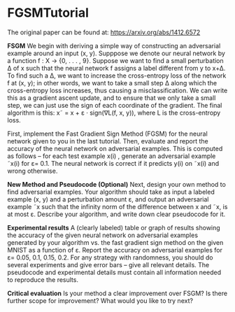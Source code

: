 # FGSMTutorial
The original paper can be found at:
https://arxiv.org/abs/1412.6572

**FSGM**
We begin with deriving a simple way of constructing an adversarial example around an input (x, y).
Supppose we denote our neural network by a function f : X → {0, . . . , 9}.
Suppose we want to find a small perturbation ∆ of x such that the neural network f assigns a label
different from y to x+∆. To find such a ∆, we want to increase the cross-entropy loss of the network f
at (x, y); in other words, we want to take a small step ∆ along which the cross-entropy loss increases,
thus causing a misclassification. We can write this as a gradient ascent update, and to ensure that we
only take a small step, we can just use the sign of each coordinate of the gradient. The final algorithm
is this:
x˜ = x + ε · sign(∇L(f, x, y)),
where L is the cross-entropy loss.

First, implement the Fast Gradient Sign Method (FGSM) for the neural network given to you in the last tutorial. Then,
evaluate and report the accuracy of the neural network on adversarial examples. This is computed
as follows – 
for each test example x(i)
, generate an adversarial example ˜x(i)
for ε= 0.1. 
The neural
network is correct if it predicts y(i) on ˜x(i) and wrong otherwise.

**New Method and Pseudocode (Optional)**
Next, design your own method to find adversarial examples. Your algorithm should take as input a
labeled example (x, y) and a perturbation amount ε, and output an adversarial example ˜x such that
the infinity norm of the difference between x and ˜x, is at most ε.
Describe your algorithm, and write down clear pseudocode for it.

**Experimental results**
A (clearly labeled) table or graph of results showing the accuracy of the given neural network on adversarial examples generated by your algorithm vs. the fast gradient sign method on the given MNIST as a function of ε. Report the accuracy on adversarial examples for ε= 0.05, 0.1, 0.15, 0.2. For
any strategy with randomness, you should do several experiments and give error bars – give all relevant
details.
The pseudocode and experimental details must contain all information needed to reproduce the results.

**Critical evaluation**
Is your method a clear improvement over FSGM? Is there further scope for improvement? What would you like to try next?
